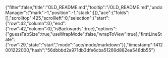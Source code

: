 {"filter":false,"title":"OLD_README.md","tooltip":"/OLD_README.md","undoManager":{"mark":-1,"position":-1,"stack":[]},"ace":{"folds":[],"scrolltop":425,"scrollleft":0,"selection":{"start":{"row":42,"column":0},"end":{"row":42,"column":0},"isBackwards":true},"options":{"guessTabSize":true,"useWrapMode":false,"wrapToView":true},"firstLineState":{"row":29,"state":"start","mode":"ace/mode/markdown"}},"timestamp":1412001222000,"hash":"56dbbbd2a971db3dfe6cba51289d882ea546db55"}